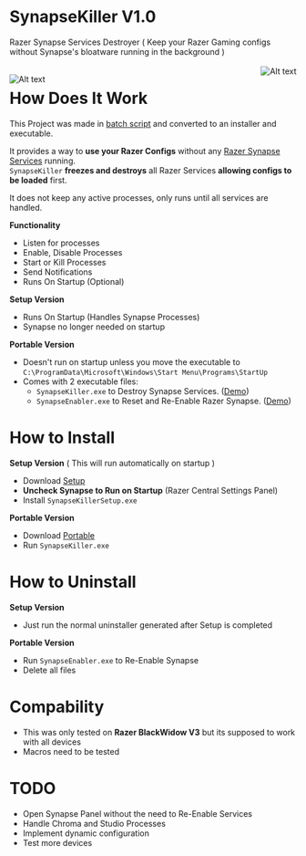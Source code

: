 # SynapseKiller V1.0 
Razer Synapse Services Destroyer ( Keep your Razer Gaming configs without Synapse's bloatware running in the background )
<br></br>
<img src="https://i.ibb.co/XXBx11G/razer-blackwidow-chroma-gif-5.gif" style="float: right" alt="Alt text" title="Optional title">


<img src="https://i.ibb.co/Yh5sHBb/Razer-SServices.png" alt="Alt text" style="float: left" title="Optional title">


# How Does It Work
This Project was made in [batch  script](https://en.wikipedia.org/wiki/Batch_file) and converted to an installer and executable.

It provides a way to **use your Razer Configs** without any [Razer Synapse Services](https://www.razer.com/synapse-3) running.</br>
`SynapseKiller` **freezes and destroys** all Razer Services **allowing configs to be loaded** first.

It does not keep any active processes, only runs until all services are handled.

**Functionality**
* Listen for processes
* Enable, Disable Processes
* Start or Kill Processes
* Send Notifications
* Runs On Startup (Optional)

**Setup Version**
* Runs On Startup (Handles Synapse Processes)
* Synapse no longer needed on startup

**Portable Version** 
* Doesn't run on startup unless you move the executable to `C:\ProgramData\Microsoft\Windows\Start Menu\Programs\StartUp`
* Comes with 2 executable files: 
  * `SynapseKiller.exe` to Destroy Synapse Services. ([Demo](https://streamable.com/qdkoq3))
  * `SynapseEnabler.exe` to Reset and Re-Enable Razer Synapse. ([Demo](https://streamable.com/12p2ob))

# How to Install
**Setup Version** ( This will run automatically on startup )
* Download [Setup](https://github.com/NxRoot/SynapseKiller/releases/tag/Latest)
* **Uncheck Synapse to Run on Startup** (Razer Central Settings Panel)
* Install `SynapseKillerSetup.exe`

**Portable Version**
* Download [Portable](https://github.com/NxRoot/SynapseKiller/releases/tag/Latest)
* Run `SynapseKiller.exe`

# How to Uninstall
**Setup Version**
* Just run the normal uninstaller generated after Setup is completed

**Portable Version**
* Run `SynapseEnabler.exe` to Re-Enable Synapse
* Delete all files

# Compability
* This was only tested on **Razer BlackWidow V3** but its supposed to work with all devices
* Macros need to be tested

# TODO
* Open Synapse Panel without the need to Re-Enable Services
* Handle Chroma and Studio Processes
* Implement dynamic configuration
* Test more devices

